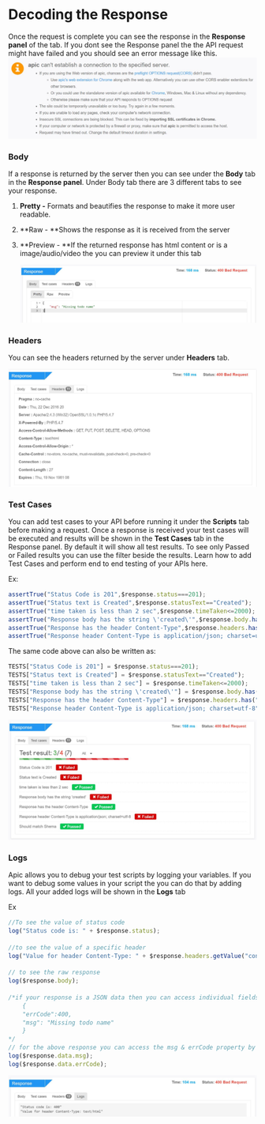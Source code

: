 # Decoding the Response

Once the request is complete you can see the response in the **Response panel** of the tab. If you dont see the Response panel the the API request might have failed and you should see an error message like this. ![](/assets/req-error.JPG)

### Body

If a response is returned by the server then you can see under the **Body** tab in the **Response panel**. Under Body tab there are 3 different tabs to see your response.

1. **Pretty -** Formats and beautifies the response to make it more user readable.
2. **Raw - **Shows the response as it is received from the server
3. **Preview - **If the returned response has html content or is a image/audio/video the you can preview it under this tab

   ![](/assets/apic-response.JPG)

### Headers

You can see the headers returned by the server under **Headers** tab.

![](/assets/apic-headers.JPG)

### Test Cases

You can add test cases to your API before running it under the **Scripts** tab before making a request. Once a response is received your test cases will be executed and results will be shown in the **Test Cases** tab in the Response panel. By default it will show all test results. To see only Passed or Failed results you can use the filter beside the results. Learn how to add Test Cases and perform end to end testing of your APIs here.

Ex:

```js
assertTrue("Status Code is 201",$response.status===201);
assertTrue("Status text is Created",$response.statusText=="Created");
assertTrue("time taken is less than 2 sec",$response.timeTaken<=2000);
assertTrue("Response body has the string \'created\'",$response.body.has("created"));
assertTrue("Response has the header Content-Type",$response.headers.has("Content-Type"));
assertTrue("Response header Content-Type is application/json; charset=utf-8",$response.headers.getValue("content-Type")==="application/json");
```

The same code above can also be written as:

```js
TESTS["Status Code is 201"] = $response.status===201);
TESTS["Status text is Created"] = $response.statusText=="Created");
TESTS["time taken is less than 2 sec"] = $response.timeTaken<=2000);
TESTS["Response body has the string \'created\'"] = $response.body.has("created"));
TESTS["Response has the header Content-Type"] = $response.headers.has("Content-Type"));
TESTS["Response header Content-Type is application/json; charset=utf-8"] = $response.headers.getValue("content-Type")==="application/json");
```

![](/assets/apic-test-result.JPG)

### Logs

Apic allows you to debug your test scripts by logging your variables. If you want to debug some values in your script the you can do that by adding logs. All your added logs will be shown in the **Logs** tab

Ex

```js
//To see the value of status code
log("Status code is: " + $response.status);

//to see the value of a specific header
log("Value for header Content-Type: " + $response.headers.getValue("content-Type"));

// to see the raw response 
log($response.body);

/*if your response is a JSON data then you can access individual fields in your response
    {
    "errCode":400,
    "msg": "Missing todo name"
    }
*/
// for the above response you can access the msg & errCode property by using
log($response.data.msg);
log($response.data.errCode);
```

![](/assets/apic-resp-logs.JPG)

